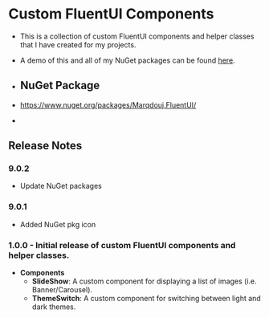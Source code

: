 # Custom FluentUI Components
- This is a collection of custom FluentUI components and helper classes that I have created for my projects. 
- A demo of this and all of my NuGet packages can be found [here](https://github.com/marqdouj/Blazor-Demos/).

- ## NuGet Package
- https://www.nuget.org/packages/Marqdouj.FluentUI/
- 
## Release Notes
### 9.0.2
- Update NuGet packages

### 9.0.1
- Added NuGet pkg icon
 
### 1.0.0 - Initial release of custom FluentUI components and helper classes.
  - **Components**
	- **SlideShow**: A custom component for displaying a list of images (i.e. Banner/Carousel).
	- **ThemeSwitch**: A custom component for switching between light and dark themes.
